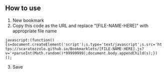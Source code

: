 ## How to use

1. New bookmark
2. Copy this code as the URL and replace "[FILE-NAME-HERE]" with appropriate file name

`javascript:(function(){s=document.createElement('script');s.type='text/javascript';s.src='https://scaratozzolo.github.io/Bookmarklets/[FILE-NAME-HERE].js?v='+parseInt(Math.random()*99999999);document.body.appendChild(s);})();`

3. Save
